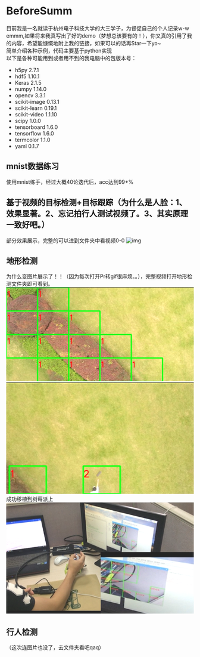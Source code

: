 # BeforeSumm
目前我是一名就读于杭州电子科技大学的大三学子，为督促自己的个人记录w-w  
emmm,如果将来我真写出了好的demo（梦想总该要有的！），你又真的引用了我的内容，希望能慷慨地附上我的链接，如果可以的话再Star一下yo~  
简单介绍各种示例，代码主要基于python实现  
以下是各种可能用到或者用不到的我电脑中的包版本号：  
* h5py 2.7.1 
* hdf5 1.10.1  
* Keras 2.1.5  
* numpy 1.14.0  
* opencv 3.3.1  
* scikit-image 0.13.1  
* scikit-learn 0.19.1  
* scikit-video 1.1.10  
* scipy 1.0.0  
* tensorboard 1.6.0  
* tensorflow 1.6.0  
* termcolor 1.1.0  
* yaml  0.1.7  
## mnist数据练习
使用mnist练手，经过大概40论迭代后，acc达到99+%
## 基于视频的目标检测+目标跟踪（为什么是人脸：1、效果显著。2、忘记拍行人测试视频了。3、其实原理一致好吧。）
部分效果展示，完整的可以进到文件夹中看视频0-0
![img](https://github.com/Paidalin/BeforeSumm/blob/master/displayed/%E4%BB%80%E4%B9%88%E6%98%AF%E7%9B%AE%E6%A0%87%E6%A3%80%E6%B5%8B%E4%B8%8E%E8%B7%9F%E8%B8%AA%EF%BC%9F.gif)
## 地形检测  
为什么变图片展示了！！（因为每次打开Pr转gif很麻烦。。），完整视频打开地形检测文件夹即可看到。  
![img](https://github.com/Paidalin/BeforeSumm/blob/master/displayed/%E5%9C%B0%E5%BD%A2%E6%A3%80%E6%B5%8B1.png)  
![img](https://github.com/Paidalin/BeforeSumm/blob/master/displayed/%E5%9C%B0%E5%BD%A2%E6%A3%80%E6%B5%8B2.png)  
成功移植到树莓派上  
![img](https://github.com/Paidalin/BeforeSumm/blob/master/displayed/%E9%83%A8%E7%BD%B2%E5%88%B0%E6%A0%91%E8%8E%93%E6%B4%BE.png)
## 行人检测  
（这次连图片也没了，去文件夹看吧qaq）
